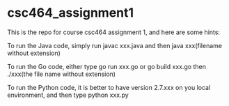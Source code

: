 # csc464_assignment1

This is the repo for course csc464 assignment 1, and here are some hints:


To run the Java code, simply run javac xxx.java and then java xxx(filename without extension)

To run the Go code, either type go run xxx.go or go build xxx.go then ./xxx(the file name without extension)

To run the Python code, it is better to have version 2.7.xxx on you local environment, and then type python xxx.py
